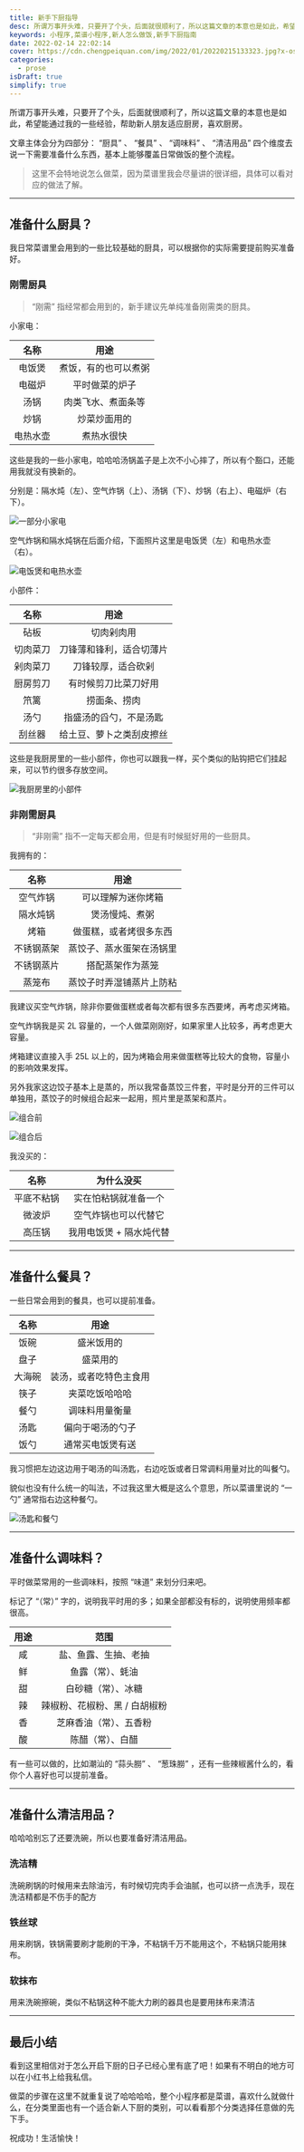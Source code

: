 ```yaml
---
title: 新手下厨指导
desc: 所谓万事开头难，只要开了个头，后面就很顺利了，所以这篇文章的本意也是如此，希望能通过我的一些经验，帮助新人朋友适应厨房，喜欢厨房。
keywords: 小程序,菜谱小程序,新人怎么做饭,新手下厨指南
date: 2022-02-14 22:02:14
cover: https://cdn.chengpeiquan.com/img/2022/01/20220215133323.jpg?x-oss-process=image/interlace,1
categories:
  - prose
isDraft: true
simplify: true
---
```


所谓万事开头难，只要开了个头，后面就很顺利了，所以这篇文章的本意也是如此，希望能通过我的一些经验，帮助新人朋友适应厨房，喜欢厨房。

文章主体会分为四部分： “厨具” 、 “餐具” 、 “调味料” 、 “清洁用品” 四个维度去说一下需要准备什么东西，基本上能够覆盖日常做饭的整个流程。

> 这里不会特地说怎么做菜，因为菜谱里我会尽量讲的很详细，具体可以看对应的做法了解。

---

## 准备什么厨具？

我日常菜谱里会用到的一些比较基础的厨具，可以根据你的实际需要提前购买准备好。

### 刚需厨具

> “刚需” 指经常都会用到的，新手建议先单纯准备刚需类的厨具。

小家电：

|   名称   |         用途         |
| :------: | :------------------: |
|  电饭煲  | 煮饭，有的也可以煮粥 |
|  电磁炉  |    平时做菜的炉子    |
|   汤锅   |  肉类飞水、煮面条等  |
|   炒锅   |     炒菜炒面用的     |
| 电热水壶 |      煮热水很快      |

这些是我的一些小家电，哈哈哈汤锅盖子是上次不小心摔了，所以有个豁口，还能用我就没有换新的。

分别是：隔水炖（左）、空气炸锅（上）、汤锅（下）、炒锅（右上）、电磁炉（右下）。

![一部分小家电](https://cdn.chengpeiquan.com/img/2022/02/20220220130047.jpg?x-oss-process=image/interlace,1)

空气炸锅和隔水炖锅在后面介绍，下面照片这里是电饭煲（左）和电热水壶（右）。

![电饭煲和电热水壶](https://cdn.chengpeiquan.com/img/2022/02/20220220125144.jpg?x-oss-process=image/interlace,1)

小部件：

|   名称   |           用途           |
| :------: | :----------------------: |
|   砧板   |        切肉剁肉用        |
| 切肉菜刀 | 刀锋薄和锋利，适合切薄片 |
| 剁肉菜刀 |    刀锋较厚，适合砍剁    |
| 厨房剪刀 |   有时候剪刀比菜刀好用   |
|   笊篱   |       捞面条、捞肉       |
|   汤勺   |  指盛汤的舀勺，不是汤匙  |
|  刮丝器  | 给土豆、萝卜之类刮皮擦丝 |

这些是我厨房里的一些小部件，你也可以跟我一样，买个类似的贴钩把它们挂起来，可以节约很多存放空间。

![我厨房里的小部件](https://cdn.chengpeiquan.com/img/2022/02/20220220130013.jpg?x-oss-process=image/interlace,1)

### 非刚需厨具

> “非刚需” 指不一定每天都会用，但是有时候挺好用的一些厨具。

我拥有的：

|    名称    |           用途           |
| :--------: | :----------------------: |
|  空气炸锅  |    可以理解为迷你烤箱    |
|  隔水炖锅  |      煲汤慢炖、煮粥      |
|    烤箱    |  做蛋糕，或者烤很多东西  |
| 不锈钢蒸架 | 蒸饺子、蒸水蛋架在汤锅里 |
| 不锈钢蒸片 |     搭配蒸架作为蒸笼     |
|   蒸笼布   | 蒸饺子时弄湿铺蒸片上防粘 |

我建议买空气炸锅，除非你要做蛋糕或者每次都有很多东西要烤，再考虑买烤箱。

空气炸锅我是买 2L 容量的，一个人做菜刚刚好，如果家里人比较多，再考虑更大容量。

烤箱建议直接入手 25L 以上的，因为烤箱会用来做蛋糕等比较大的食物，容量小的影响效果发挥。

另外我家这边饺子基本上是蒸的，所以我常备蒸饺三件套，平时是分开的三件可以单独用，蒸饺子的时候组合起来一起用，照片里是蒸架和蒸片。

![组合前](https://cdn.chengpeiquan.com/img/2022/02/20220220132917.jpg?x-oss-process=image/interlace,1)

![组合后](https://cdn.chengpeiquan.com/img/2022/02/20220220132918.jpg?x-oss-process=image/interlace,1)

我没买的：

|    名称    |       为什么没买        |
| :--------: | :---------------------: |
| 平底不粘锅 |  实在怕粘锅就准备一个   |
|   微波炉   |  空气炸锅也可以代替它   |
|   高压锅   | 我用电饭煲 + 隔水炖代替 |

---

## 准备什么餐具？

一些日常会用到的餐具，也可以提前准备。

|  名称  |          用途          |
| :----: | :--------------------: |
|  饭碗  |       盛米饭用的       |
|  盘子  |        盛菜用的        |
| 大海碗 | 装汤，或者吃特色主食用 |
|  筷子  |     夹菜吃饭哈哈哈     |
|  餐勺  |     调味料用量衡量     |
|  汤匙  |    偏向于喝汤的勺子    |
|  饭勺  |    通常买电饭煲有送    |

我习惯把左边这边用于喝汤的叫汤匙，右边吃饭或者日常调料用量对比的叫餐勺。

貌似也没有什么统一的叫法，不过我这里大概是这么个意思，所以菜谱里说的 “一勺” 通常指右边这种餐勺。

![汤匙和餐勺](https://cdn.chengpeiquan.com/img/2022/02/20220220135342.jpg?x-oss-process=image/interlace,1)

---

## 准备什么调味料？

平时做菜常用的一些调味料，按照 “味道” 来划分归来吧。

标记了 “（常）” 字的，说明我平时用的多；如果全部都没有标的，说明使用频率都很高。

| 用途 |             范围              |
| :--: | :---------------------------: |
|  咸  |     盐、鱼露、生抽、老抽      |
|  鲜  |       鱼露（常）、蚝油        |
|  甜  |      白砂糖（常）、冰糖       |
|  辣  | 辣椒粉、花椒粉、黑 / 白胡椒粉 |
|  香  |    芝麻香油（常）、五香粉     |
|  酸  |       陈醋（常）、白醋        |

有一些可以做的，比如潮汕的 “蒜头朥” 、 “葱珠朥” ，还有一些辣椒酱什么的，看你个人喜好也可以提前准备。

---

## 准备什么清洁用品？

哈哈哈别忘了还要洗碗，所以也要准备好清洁用品。

### 洗洁精

洗碗刷锅的时候用来去除油污，有时候切完肉手会油腻，也可以挤一点洗手，现在洗洁精都是不伤手的配方

### 铁丝球

用来刷锅，铁锅需要刷才能刷的干净，不粘锅千万不能用这个，不粘锅只能用抹布。

### 软抹布

用来洗碗擦碗，类似不粘锅这种不能大力刷的器具也是要用抹布来清洁

---

## 最后小结

看到这里相信对于怎么开启下厨的日子已经心里有底了吧！如果有不明白的地方可以在小红书上给我私信。

做菜的步骤在这里不就重复说了哈哈哈哈，整个小程序都是菜谱，喜欢什么就做什么，在分类里面也有一个适合新人下厨的类别，可以看看那个分类选择任意做的先下手。

祝成功！生活愉快！
